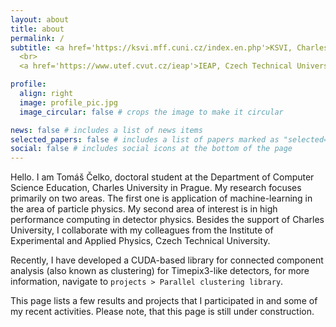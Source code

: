 ```yaml
---
layout: about
title: about
permalink: /
subtitle: <a href='https://ksvi.mff.cuni.cz/index.en.php'>KSVI, Charles University, Prague</a>. Malostranské nám. 25, 118 00 Praha 1, Czech republic
  <br>
  <a href='https://www.utef.cvut.cz/ieap'>IEAP, Czech Technical University</a> Husova 240/5 Praha 1, Czech Republic

profile:
  align: right
  image: profile_pic.jpg
  image_circular: false # crops the image to make it circular

news: false # includes a list of news items
selected_papers: false # includes a list of papers marked as "selected={true}"
social: false # includes social icons at the bottom of the page
---
```


Hello. I am Tomáš Čelko, doctoral student at the Department of Computer Science Education, Charles University in Prague. My research focuses primarily on two areas. The first one is application of machine-learning in the area of particle physics. My second area of interest is in high performance computing in detector physics. Besides the support of Charles University, I collaborate with my colleagues from the Institute of Experimental and Applied Physics, Czech Technical University. 

Recently, I have developed a CUDA-based library for connected component analysis (also known as clustering) for Timepix3-like detectors, for more information, navigate to `projects > Parallel clustering library`.

This page lists a few results and projects that I participated in and some of my recent activities. Please note, that this page is still under construction.



